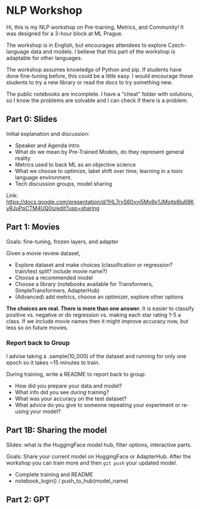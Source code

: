 # NLP Workshop

Hi, this is my NLP workshop on Pre-training, Metrics, and Community!
It was designed for a 3-hour block at ML Prague.

The workshop is in English, but encourages attendees to explore Czech-language data and models.
I believe that this part of the workshop is adaptable for other languages.

The workshop assumes knowledge of Python and pip. If students have done fine-tuning
before, this could be a little easy. I would encourage these
students to try a new library or read the docs to try something new.

The public notebooks are incomplete. I have a "cheat" folder with solutions, so I
know the problems are solvable and I can check if there is a problem.

## Part 0: Slides

Initial explanation and discussion:
- Speaker and Agenda intro
- What do we mean by Pre-Trained Models, do they represent general reality
- Metrics used to back ML as an objective science
- What we choose to optimize, label shift over time, learning in a toxic language environment.
- Tech discussion groups, model sharing

Link: https://docs.google.com/presentation/d/1HL7ryS60yyj5Mo9x1JMojts6lu68KyRJuPpCTM4UQ0s/edit?usp=sharing

## Part 1: Movies

Goals: fine-tuning, frozen layers, and adapter

Given a movie review dataset,

- Explore dataset and make choices (classification or regression? train/test split? include movie name?)
- Choose a recommended model
- Choose a library (notebooks available for Transformers, SimpleTransformers, AdapterHub)
- (Advanced) add metrics, choose an optimizer, explore other options

**The choices are real. There is more than one answer.** It is easier to classify
positive vs. negative or do regression vs. making each star rating 1-5 a class.
If we include movie names then it might improve accuracy now, but less so on future movies.

### Report back to Group

I advise taking a .sample(10_000) of the dataset and running for only one epoch so it
takes ~15 minutes to train.

During training, write a README to report back to group:

- How did you prepare your data and model?
- What info did you see *during* training?
- What was your accuracy on the test dataset?
- What advice do you give to someone repeating your experiment or re-using your model?

## Part 1B: Sharing the model

Slides: what is the HuggingFace model hub, filter options, interactive parts.

Goals: Share your current model on HuggingFace or AdapterHub. After the workshop you can
train more and then `git push` your updated model.

- Complete training and README
- notebook_login() / push_to_hub(model_name)

## Part 2: GPT
